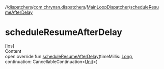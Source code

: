 //[dispatchers](../../../index.md)/[com.chrynan.dispatchers](../index.md)/[MainLoopDispatcher](index.md)/[scheduleResumeAfterDelay](schedule-resume-after-delay.md)



# scheduleResumeAfterDelay  
[ios]  
Content  
open override fun [scheduleResumeAfterDelay](schedule-resume-after-delay.md)(timeMillis: [Long](https://kotlinlang.org/api/latest/jvm/stdlib/kotlin/-long/index.html), continuation: CancellableContinuation<[Unit](https://kotlinlang.org/api/latest/jvm/stdlib/kotlin/-unit/index.html)>)  



